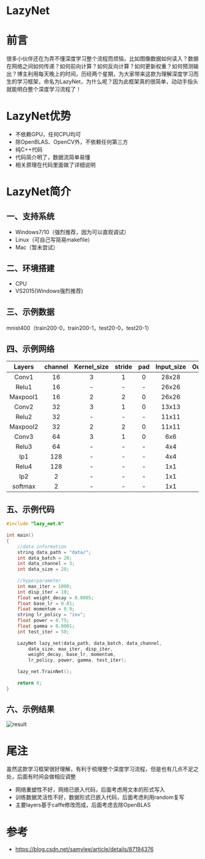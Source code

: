 # LazyNet
# 前言
很多小伙伴还在为弄不懂深度学习整个流程而烦恼，比如图像数据如何读入？数据在网络之间如何传递？如何前向计算？如何反向计算？如何更新权重？如何预测输出？博主利用每天晚上的时间，历经两个星期，为大家带来这款为理解深度学习而生的学习框架，命名为LazyNet，为什么呢？因为此框架真的很简单，动动手指头就能明白整个深度学习流程了！

# LazyNet优势
* 不依赖GPU，任何CPU均可
* 除OpenBLAS、OpenCV外，不依赖任何第三方
* 纯C++代码
* 代码简介明了，数据流简单易懂
* 相关原理在代码里面做了详细说明

# LazyNet简介
## 一、支持系统
* Windows7/10（强烈推荐，因为可以直观调试）
* Linux（可自己写简易makefile）
* Mac（暂未尝试）
## 二、环境搭建
* CPU
* VS2015(Windows强烈推荐)
## 三、示例数据
mnist400（train200-0，train200-1，test20-0，test20-1）
## 四、示例网络
| Layers | channel | Kernel_size | stride | pad | Input_size | Output_size |
|:------:|:------:|:------:|:------:|:------:|:------:|:------:|
| Conv1  | 16 | 3 |  1  |  0  |  28x28  |  26x26  |
| Relu1  | 16 |  - |  -  |  -  |   26x26 |  26x26  |
| Maxpool1 | 16 |  2 |  2  |  0  |  26x26  |  13x13  |
| Conv2 | 32 |  3 |  1  |  0  |  13x13   |  11x11   |
| Relu2 | 32  |  - |  -  |  -  |  11x11   |  11x11   |
| Maxpool2 | 32  |  2 |  2  |  0  | 11x11  |  6x6  |
| Conv3 | 64  |  3 |  1  |  0  |  6x6  | 4x4   |
| Relu3 | 64  |  - |  -  |  -  |  4x4  | 4x4   |
| Ip1 | 128 |   - |  -  |  -  | 4x4   |  1x1  |
| Relu4 | 128  |  -| -   |  -  |  1x1  |  1x1  |
| Ip2 | 2  |  - |  -  |  -  | 1x1   |  1x1  |
| softmax | 2  |  - |  -  |  -  |  1x1  |  1x1  |

## 五、示例代码
```cpp
#include "lazy_net.h"
 
int main()
{
	//data information
	string data_path = "data/";
	int data_batch = 20;
	int data_channel = 3;
	int data_size = 28;
 
	//hyperparameter
	int max_iter = 1000;
	int disp_iter = 10;
	float weight_decay = 0.0005;
	float base_lr = 0.01;
	float momentum = 0.9;
	string lr_policy = "inv";
	float power = 0.75;
	float gamma = 0.0001;
	int test_iter = 50;
 
	LazyNet lazy_net(data_path, data_batch, data_channel, 
		data_size, max_iter, disp_iter,
		weight_decay, base_lr, momentum,
		lr_policy, power, gamma, test_iter);
 
	lazy_net.TrainNet();
 
	return 0;
}
```

## 六、示例结果
![result](https://github.com/samylee/LazyNet/blob/master/result.jpg)

# 尾注
虽然这款学习框架很好理解，有利于梳理整个深度学习流程，但是也有几点不足之处，后面有时间会做相应调整

* 网络重塑性不好，网络已嵌入代码，后面考虑用文本的形式写入
* 训练数据灵活性不好，数据形式已嵌入代码，后面考虑利用random复写
* 主要layers基于caffe修改而成，后面考虑去除OpenBLAS


# 参考
* https://blog.csdn.net/samylee/article/details/87194376
